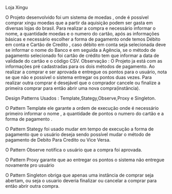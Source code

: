   Loja Xingu


O Projeto desenvolvido foi um sistema de moedas , onde é possível comprar xingu moedas que a partir da aquisição podem ser gasta em diversas lojas do brasil. Para realizar a compra e necessário informar o nome, a quantidade moedas e o numero do cartão, após as informações básicas e necessário escolher a forma de pagamento onde temos Débito em conta e Cartão de Credito , caso débito em conta seja selecionada deve se informar o nome do Banco e em seguida a Agência, se o método de pagamento selecionado foi cartão de crédito tem que  informar a data de validade do cartão e o código CSV.
Observação : O Projeto ja está com as informações pré cadastradas para os dois métodos de pagamento.
Ao realizar a comprar e ser aprovada e entregue os pontos para o usuário, nota se que não e possível o sistema entregar os pontos duas vezes. Para realizar outra comprar é desejável que o comprador cancele ou finalize a primeira comprar para então abrir uma nova compra(instância).

Design Patterns Usados : Template,Stategy,Observe,Proxy e Singleton.

O Pattern Template ele garante a ordem de execução onde é necessário primeiro informar o nome , a quantidade de pontos o numero do cartão e a forma de pagamento . 

O Pattern Stategy foi usado mudar em tempo de execução a forma de pagamento que o usuário deseja sendo  possível mudar o método de pagamento de Debito Para Credito ou Vice Versa.

O Pattern Observe notifica o usuário que a compra foi aprovada.

O Pattern Proxy garante que ao entregar os pontos o sistema não entregue novamente pro usuário

O Pattern Singleton obriga que apenas uma instância de comprar seja abertam, ou seja o usuario deveria finalizar ou cancelar a comprar para então abrir outra compra. 
